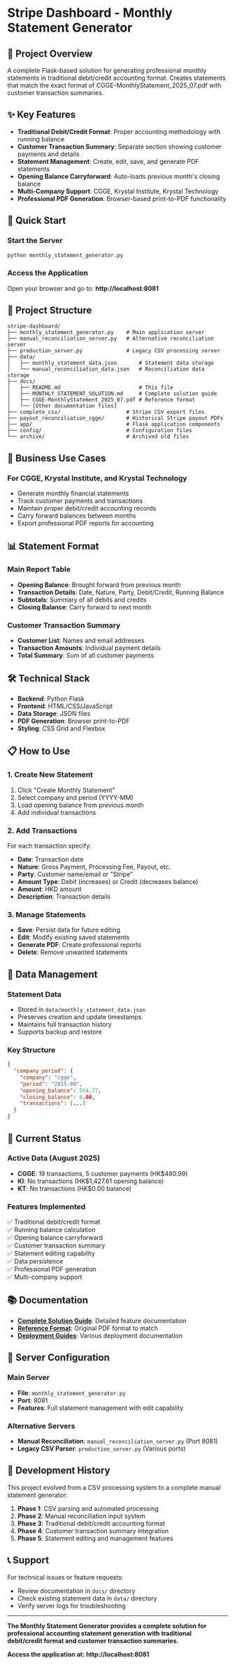 # Stripe Dashboard - Monthly Statement Generator

## 🎯 Project Overview

A complete Flask-based solution for generating professional monthly statements in traditional debit/credit accounting format. Creates statements that match the exact format of CGGE-MonthlyStatement_2025_07.pdf with customer transaction summaries.

## ✨ Key Features

- **Traditional Debit/Credit Format**: Proper accounting methodology with running balance
- **Customer Transaction Summary**: Separate section showing customer payments and details
- **Statement Management**: Create, edit, save, and generate PDF statements
- **Opening Balance Carryforward**: Auto-loads previous month's closing balance
- **Multi-Company Support**: CGGE, Krystal Institute, Krystal Technology
- **Professional PDF Generation**: Browser-based print-to-PDF functionality

## 🚀 Quick Start

### Start the Server
```bash
python monthly_statement_generator.py
```

### Access the Application
Open your browser and go to: **http://localhost:8081**

## 📁 Project Structure

```
stripe-dashboard/
├── monthly_statement_generator.py    # Main application server
├── manual_reconciliation_server.py   # Alternative reconciliation server
├── production_server.py              # Legacy CSV processing server
├── data/
│   ├── monthly_statement_data.json       # Statement data storage
│   └── manual_reconciliation_data.json   # Reconciliation data storage
├── docs/
│   ├── README.md                         # This file
│   ├── MONTHLY_STATEMENT_SOLUTION.md     # Complete solution guide
│   ├── CGGE-MonthlyStatement_2025_07.pdf # Reference format
│   └── [Other documentation files]
├── complete_csv/                     # Stripe CSV export files
├── payout_reconciliation_cgge/       # Historical Stripe payout PDFs
├── app/                              # Flask application components
├── config/                           # Configuration files
└── archive/                          # Archived old files
```

## 💼 Business Use Cases

### For CGGE, Krystal Institute, and Krystal Technology
- Generate monthly financial statements
- Track customer payments and transactions
- Maintain proper debit/credit accounting records
- Carry forward balances between months
- Export professional PDF reports for accounting

## 📊 Statement Format

### Main Report Table
- **Opening Balance**: Brought forward from previous month
- **Transaction Details**: Date, Nature, Party, Debit/Credit, Running Balance
- **Subtotals**: Summary of all debits and credits
- **Closing Balance**: Carry forward to next month

### Customer Transaction Summary
- **Customer List**: Names and email addresses
- **Transaction Amounts**: Individual payment details
- **Total Summary**: Sum of all customer payments

## 🛠️ Technical Stack

- **Backend**: Python Flask
- **Frontend**: HTML/CSS/JavaScript
- **Data Storage**: JSON files
- **PDF Generation**: Browser print-to-PDF
- **Styling**: CSS Grid and Flexbox

## 📋 How to Use

### 1. Create New Statement
1. Click "Create Monthly Statement"
2. Select company and period (YYYY-MM)
3. Load opening balance from previous month
4. Add individual transactions

### 2. Add Transactions
For each transaction specify:
- **Date**: Transaction date
- **Nature**: Gross Payment, Processing Fee, Payout, etc.
- **Party**: Customer name/email or "Stripe"
- **Amount Type**: Debit (increases) or Credit (decreases balance)
- **Amount**: HKD amount
- **Description**: Transaction details

### 3. Manage Statements
- **Save**: Persist data for future editing
- **Edit**: Modify existing saved statements
- **Generate PDF**: Create professional reports
- **Delete**: Remove unwanted statements

## 💾 Data Management

### Statement Data
- Stored in `data/monthly_statement_data.json`
- Preserves creation and update timestamps
- Maintains full transaction history
- Supports backup and restore

### Key Structure
```json
{
  "company_period": {
    "company": "cgge",
    "period": "2025-08",
    "opening_balance": 554.77,
    "closing_balance": 0.00,
    "transactions": [...]
  }
}
```

## 🎯 Current Status

### Active Data (August 2025)
- **CGGE**: 19 transactions, 5 customer payments (HK$480.99)
- **KI**: No transactions (HK$1,427.61 opening balance)
- **KT**: No transactions (HK$0.00 balance)

### Features Implemented
✅ Traditional debit/credit format  
✅ Running balance calculation  
✅ Opening balance carryforward  
✅ Customer transaction summary  
✅ Statement editing capability  
✅ Data persistence  
✅ Professional PDF generation  
✅ Multi-company support  

## 📚 Documentation

- **[Complete Solution Guide](docs/MONTHLY_STATEMENT_SOLUTION.md)**: Detailed feature documentation
- **[Reference Format](docs/CGGE-MonthlyStatement_2025_07.pdf)**: Original PDF format to match
- **[Deployment Guides](docs/)**: Various deployment documentation

## 🔧 Server Configuration

### Main Server
- **File**: `monthly_statement_generator.py`
- **Port**: 8081
- **Features**: Full statement management with edit capability

### Alternative Servers
- **Manual Reconciliation**: `manual_reconciliation_server.py` (Port 8081)
- **Legacy CSV Parser**: `production_server.py` (Various ports)

## 🔄 Development History

This project evolved from a CSV processing system to a complete manual statement generator:

1. **Phase 1**: CSV parsing and automated processing
2. **Phase 2**: Manual reconciliation input system  
3. **Phase 3**: Traditional debit/credit accounting format
4. **Phase 4**: Customer transaction summary integration
5. **Phase 5**: Statement editing and management features

## 📞 Support

For technical issues or feature requests:
- Review documentation in `docs/` directory
- Check existing statement data in `data/` directory
- Verify server logs for troubleshooting

---

**The Monthly Statement Generator provides a complete solution for professional accounting statement generation with traditional debit/credit format and customer transaction summaries.**

**Access the application at: http://localhost:8081**
